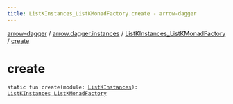 ```yaml
---
title: ListKInstances_ListKMonadFactory.create - arrow-dagger
---
```


[arrow-dagger](../../index.html) / [arrow.dagger.instances](../index.html) / [ListKInstances_ListKMonadFactory](index.html) / [create](./create.html)

# create

`static fun create(module: `[`ListKInstances`](../-list-k-instances/index.html)`): `[`ListKInstances_ListKMonadFactory`](index.html)
